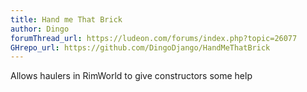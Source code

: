 ```yaml
---
title: Hand me That Brick
author: Dingo
forumThread_url: https://ludeon.com/forums/index.php?topic=26077
GHrepo_url: https://github.com/DingoDjango/HandMeThatBrick
---
```

Allows haulers in RimWorld to give constructors some help